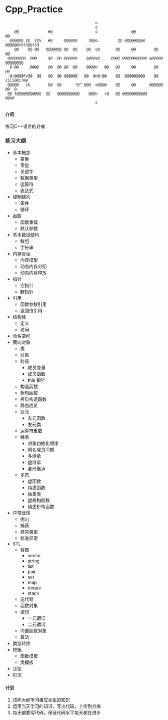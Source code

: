 # Cpp_Practice

```
                                        o                                        
                                        o                                        
    @@             #@                   o               @@                @@     
  @@@@@@ z@  i@%   #@     @@@@@@     3@@o.        @@ @@@@@@@@@  @@@@@@v333@@333  
    @@    @@ @@   @@@@@@@ @@  @@    @@  o@       @@     @@        @@      @@     
 @@@@@@@@  @@@     $@  @@ @@@@@@    &@@@o@     @@@@ @@@@@@@@@@@ &@@@@@ @@@@@@@@  
  @~@@     @@@@    @@  @@ @@  @@    @@@@o   @@   @@     @@        @@      @@     
 .@z@@@@6v@@  @@   @@  @@ @@@@@@   @@  @o@;@@    @@  @@@@@@@@@    @@  iiii@@i!@@ 
 @@@@@   z$        @@  @@      *@^ @@@  o@@@@    @@     @@      @@@@@@    @@  @- 
 @@ $@@@@@@@@@@@  @@   @@@@@@@@@@    @@@o   v@   @@ @@@@@@@@@@@           @@o@   
                                        o                                        
```

#### 介绍
练习C++语言的仓库

### 练习大纲
- 基本概念
    - 变量
    - 常量
    - 关键字
    - 数据类型
    - 运算符
    - 表达式
- 控制结构
    - 条件
    - 循环
- 函数
    - 函数重载
    - 默认参数
- 基本数据结构
    - 数组
    - 字符串
- 内存管理
    - 内存模型
    - 动态内存分配
    - 动态内存释放
- 指针
    - 空指针
    - 野指针
- 引用
    - 函数参数引用
    - 返回值引用
- 结构体
    - 定义
    - 访问
- 命名空间
- 面向对象
    - 类
    - 对象
    - 封装
        - 成员变量
        - 成员函数
        - this 指针
    - 构造函数
    - 析构函数
    - 拷贝构造函数
    - 静态成员
    - 友元
        - 友元函数
        - 友元类
    - 运算符重载
    - 继承
        - 对象初始化顺序
        - 同名成员问题
        - 多继承
        - 虚继承
        - 菱形继承
    - 多态
        - 虚函数
        - 纯虚函数
        - 抽象类
        - 虚析构函数
        - 纯虚析构函数
- 异常处理
    - 抛出
    - 捕获
    - 异常类型
    - 标准异常
- STL
    - 容器
        - vector
        - string
        - list
        - pair
        - set
        - map
        - deque
        - stack
    - 迭代器
    - 函数对象
    - 谓词
        - 一元谓词
        - 二元谓词
    - 内置函数对象
    - 算法
- 类型转换
- 模板
    - 函数模板
    - 类模板
- 泛型
- IO流     

#### 计划

1. 按照大纲学习相应类型的知识
2. 运用当天学习的知识，写出代码，上传到仓库
3. 每天都要写代码，保证代码水平每天都在进步